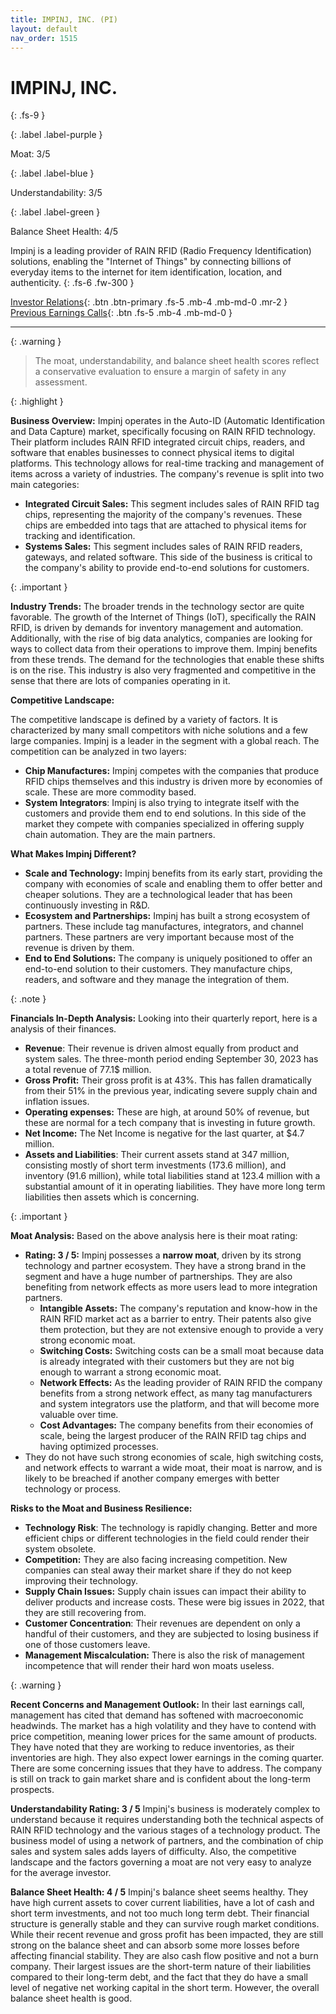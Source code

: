 ```yaml
---
title: IMPINJ, INC. (PI)
layout: default
nav_order: 1515
---
```


# IMPINJ, INC.
{: .fs-9 }

{: .label .label-purple }

Moat: 3/5

{: .label .label-blue }

Understandability: 3/5

{: .label .label-green }

Balance Sheet Health: 4/5

Impinj is a leading provider of RAIN RFID (Radio Frequency Identification) solutions, enabling the "Internet of Things" by connecting billions of everyday items to the internet for item identification, location, and authenticity.
{: .fs-6 .fw-300 }

[Investor Relations](https://www.google.com/search?q=PI+investor+relations){: .btn .btn-primary .fs-5 .mb-4 .mb-md-0 .mr-2 }
[Previous Earnings Calls](https://discountingcashflows.com/company/PI/transcripts/){: .btn .fs-5 .mb-4 .mb-md-0 }

---

{: .warning }
>The moat, understandability, and balance sheet health scores reflect a conservative evaluation to ensure a margin of safety in any assessment.



{: .highlight }

**Business Overview:**
Impinj operates in the Auto-ID (Automatic Identification and Data Capture) market, specifically focusing on RAIN RFID technology. Their platform includes RAIN RFID integrated circuit chips, readers, and software that enables businesses to connect physical items to digital platforms. This technology allows for real-time tracking and management of items across a variety of industries. The company's revenue is split into two main categories:

*   **Integrated Circuit Sales:** This segment includes sales of RAIN RFID tag chips, representing the majority of the company's revenues. These chips are embedded into tags that are attached to physical items for tracking and identification.
*   **Systems Sales:** This segment includes sales of RAIN RFID readers, gateways, and related software. This side of the business is critical to the company's ability to provide end-to-end solutions for customers.

{: .important }

**Industry Trends:**
The broader trends in the technology sector are quite favorable. The growth of the Internet of Things (IoT), specifically the RAIN RFID, is driven by demands for inventory management and automation. Additionally, with the rise of big data analytics, companies are looking for ways to collect data from their operations to improve them. Impinj benefits from these trends. The demand for the technologies that enable these shifts is on the rise. This industry is also very fragmented and competitive in the sense that there are lots of companies operating in it.

**Competitive Landscape:**

The competitive landscape is defined by a variety of factors. It is characterized by many small competitors with niche solutions and a few large companies. Impinj is a leader in the segment with a global reach. The competition can be analyzed in two layers:

*  **Chip Manufactures:** Impinj competes with the companies that produce RFID chips themselves and this industry is driven more by economies of scale. These are more commodity based.
*  **System Integrators**: Impinj is also trying to integrate itself with the customers and provide them end to end solutions. In this side of the market they compete with companies specialized in offering supply chain automation. They are the main partners.

**What Makes Impinj Different?**

*   **Scale and Technology:** Impinj benefits from its early start, providing the company with economies of scale and enabling them to offer better and cheaper solutions. They are a technological leader that has been continuously investing in R&D.
*   **Ecosystem and Partnerships:** Impinj has built a strong ecosystem of partners. These include tag manufactures, integrators, and channel partners. These partners are very important because most of the revenue is driven by them.
*  **End to End Solutions:** The company is uniquely positioned to offer an end-to-end solution to their customers. They manufacture chips, readers, and software and they manage the integration of them.

{: .note }

**Financials In-Depth Analysis:**
Looking into their quarterly report, here is a analysis of their finances.
*   **Revenue**: Their revenue is driven almost equally from product and system sales. The three-month period ending September 30, 2023 has a total revenue of 77.1$ million.
*   **Gross Profit:** Their gross profit is at 43%. This has fallen dramatically from their 51% in the previous year, indicating severe supply chain and inflation issues.
*   **Operating expenses:** These are high, at around 50% of revenue, but these are normal for a tech company that is investing in future growth.
*   **Net Income:** The Net Income is negative for the last quarter, at $4.7 million.
*  **Assets and Liabilities**: Their current assets stand at 347 million, consisting mostly of short term investments (173.6 million), and inventory (91.6 million), while total liabilities stand at 123.4 million with a substantial amount of it in operating liabilities. They have more long term liabilities then assets which is concerning.

{: .important }

**Moat Analysis:**
Based on the above analysis here is their moat rating:
* **Rating: 3 / 5:** Impinj possesses a **narrow moat**, driven by its strong technology and partner ecosystem. They have a strong brand in the segment and have a huge number of partnerships. They are also benefiting from network effects as more users lead to more integration partners.
    *   **Intangible Assets:** The company's reputation and know-how in the RAIN RFID market act as a barrier to entry. Their patents also give them protection, but they are not extensive enough to provide a very strong economic moat.
    *   **Switching Costs:** Switching costs can be a small moat because data is already integrated with their customers but they are not big enough to warrant a strong economic moat.
    *  **Network Effects:** As the leading provider of RAIN RFID the company benefits from a strong network effect, as many tag manufacturers and system integrators use the platform, and that will become more valuable over time.
    *  **Cost Advantages:** The company benefits from their economies of scale, being the largest producer of the RAIN RFID tag chips and having optimized processes.
* They do not have such strong economies of scale, high switching costs, and network effects to warrant a wide moat, their moat is narrow, and is likely to be breached if another company emerges with better technology or process.

**Risks to the Moat and Business Resilience:**
*   **Technology Risk**: The technology is rapidly changing. Better and more efficient chips or different technologies in the field could render their system obsolete.
*   **Competition:** They are also facing increasing competition. New companies can steal away their market share if they do not keep improving their technology.
*   **Supply Chain Issues:** Supply chain issues can impact their ability to deliver products and increase costs. These were big issues in 2022, that they are still recovering from.
*   **Customer Concentration**: Their revenues are dependent on only a handful of their customers, and they are subjected to losing business if one of those customers leave.
*  **Management Miscalculation:** There is also the risk of management incompetence that will render their hard won moats useless.

{: .warning }

**Recent Concerns and Management Outlook:**
In their last earnings call, management has cited that demand has softened with macroeconomic headwinds. The market has a high volatility and they have to contend with price competition, meaning lower prices for the same amount of products. They have noted that they are working to reduce inventories, as their inventories are high. They also expect lower earnings in the coming quarter. There are some concerning issues that they have to address. The company is still on track to gain market share and is confident about the long-term prospects.

**Understandability Rating: 3 / 5**
Impinj's business is moderately complex to understand because it requires understanding both the technical aspects of RAIN RFID technology and the various stages of a technology product. The business model of using a network of partners, and the combination of chip sales and system sales adds layers of difficulty. Also, the competitive landscape and the factors governing a moat are not very easy to analyze for the average investor.

**Balance Sheet Health: 4 / 5**
Impinj's balance sheet seems healthy. They have high current assets to cover current liabilities, have a lot of cash and short term investments, and not too much long term debt. Their financial structure is generally stable and they can survive rough market conditions. While their recent revenue and gross profit has been impacted, they are still strong on the balance sheet and can absorb some more losses before affecting financial stability. They are also cash flow positive and not a burn company. Their largest issues are the short-term nature of their liabilities compared to their long-term debt, and the fact that they do have a small level of negative net working capital in the short term. However, the overall balance sheet health is good.